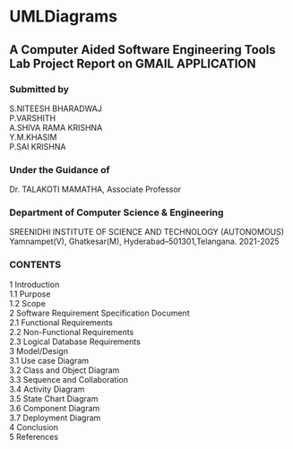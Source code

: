 # UMLDiagrams
## A Computer Aided Software Engineering Tools  Lab Project Report on GMAIL APPLICATION


### Submitted by                                                            
S.NITEESH BHARADWAJ    
P.VARSHITH 		       
A.SHIVA RAMA KRISHNA   
Y.M.KHASIM 		       
P.SAI KRISHNA           

### Under the Guidance of                                             
Dr. TALAKOTI MAMATHA, Associate Professor


### Department of Computer Science & Engineering
SREENIDHI INSTITUTE OF SCIENCE AND TECHNOLOGY (AUTONOMOUS)
Yamnampet(V), Ghatkesar(M), Hyderabad–501301,Telangana.
2021-2025




### CONTENTS                                      
1	Introduction	                                                                                     
1.1	Purpose	                               
1.2	Scope	                                      
2	Software Requirement Specification Document	                                  
2.1	Functional Requirements	                               
2.2	Non-Functional Requirements	                             
2.3	Logical Database Requirements	                                 
3	Model/Design	                                
3.1	Use case Diagram	                             
3.2	Class and Object Diagram	                                   
3.3	Sequence and Collaboration 	                       
3.4	Activity Diagram	                               
3.5	State Chart Diagram	                                   
3.6	Component Diagram	                                      
3.7	Deployment Diagram                                           
4	Conclusion	                            
5	References	                                     

